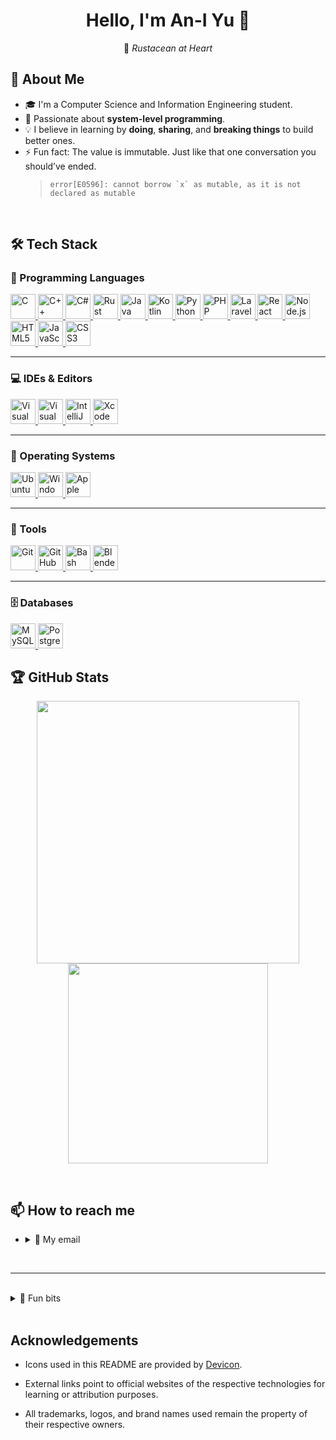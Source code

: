 <h1 align="center">Hello, I'm An-I Yu 👋</h1>
<p align="center">
  🦀 <em> Rustacean at Heart </em>
</p>

## 🐝 About Me

- 🎓 I'm a Computer Science and Information Engineering student.
- 🧵 Passionate about **system-level programming**.
- 💡 I believe in learning by **doing**, **sharing**, and **breaking things** to build better ones.
- ⚡ Fun fact: The value is immutable. Just like that one conversation you should’ve ended.
  > `` error[E0596]: cannot borrow `x` as mutable, as it is not declared as mutable ``

<br>

## 🛠️ Tech Stack

### 🌟 Programming Languages

<a href="https://cppreference.com/w/c.html" target="_blank">
  <img src="https://cdn.jsdelivr.net/gh/devicons/devicon@latest/icons/c/c-original.svg" width="40" alt="C" />
</a>
<a href="https://isocpp.org/" target="_blank">
  <img src="https://cdn.jsdelivr.net/gh/devicons/devicon@latest/icons/cplusplus/cplusplus-original.svg" width="40" alt="C++" />
</a>
<a href="https://learn.microsoft.com/en-us/dotnet/csharp/" target="_blank">
  <img src="https://cdn.jsdelivr.net/gh/devicons/devicon@latest/icons/csharp/csharp-original.svg" width="40" alt="C#" />
</a>
<a href="https://www.rust-lang.org/" target="_blank">
  <img src="https://cdn.jsdelivr.net/gh/devicons/devicon@latest/icons/rust/rust-original.svg" width="40" alt="Rust" />
</a>
<a href="https://www.java.com/en/" target="_blank">
  <img src="https://cdn.jsdelivr.net/gh/devicons/devicon@latest/icons/java/java-original.svg" width="40" alt="Java" />
</a>
<a href="https://kotlinlang.org/" target="_blank">
  <img src="https://cdn.jsdelivr.net/gh/devicons/devicon@latest/icons/kotlin/kotlin-original.svg" width="40" alt="Kotlin" />   
</a>
<a href="https://www.python.org/" target="_blank">
  <img src="https://cdn.jsdelivr.net/gh/devicons/devicon@latest/icons/python/python-original.svg" width="40" alt="Python" />
</a>
<a href="https://www.php.net/" target="_blank">
  <img src="https://cdn.jsdelivr.net/gh/devicons/devicon@latest/icons/php/php-original.svg" width="40" alt="PHP" />
</a>
<a href="https://laravel.com/" target="_blank">
  <img src="https://cdn.jsdelivr.net/gh/devicons/devicon@latest/icons/laravel/laravel-original.svg" width="40" alt="Laravel" />
</a>
<a href="https://react.dev/" target="_blank">
  <img src="https://cdn.jsdelivr.net/gh/devicons/devicon@latest/icons/react/react-original.svg" width="40" alt="React" />
</a>
<a href="https://nodejs.org/en" target="_blank">
  <img src="https://cdn.jsdelivr.net/gh/devicons/devicon@latest/icons/nodejs/nodejs-original.svg" width="40" alt="Node.js" /> 
</a>
<a href="https://html.spec.whatwg.org/" target="_blank">
  <img src="https://cdn.jsdelivr.net/gh/devicons/devicon@latest/icons/html5/html5-original.svg" width="40" alt="HTML5" />    
</a>
<a href="https://developer.mozilla.org/en-US/docs/Web/JavaScript" target="_blank">
  <img src="https://cdn.jsdelivr.net/gh/devicons/devicon@latest/icons/javascript/javascript-original.svg" width="40" alt="JavaScript" />
</a>
<a href="https://www.w3.org/Style/CSS/Overview.en.html" target="_blank">
  <img src="https://cdn.jsdelivr.net/gh/devicons/devicon@latest/icons/css3/css3-original.svg" width="40" alt="CSS3" />    
</a>

---

### 💻 IDEs & Editors

<a href="https://code.visualstudio.com/" target="_blank">
  <img src="https://cdn.jsdelivr.net/gh/devicons/devicon@latest/icons/vscode/vscode-original.svg" width="40" alt="Visual Studio Code" />
</a>
<a href="https://visualstudio.microsoft.com/" target="_blank">
  <img src="https://cdn.jsdelivr.net/gh/devicons/devicon@latest/icons/visualstudio/visualstudio-original.svg" width="40" alt="Visual Studio" />
</a>
<a href="https://www.jetbrains.com/idea/" target="_blank">
  <img src="https://cdn.jsdelivr.net/gh/devicons/devicon@latest/icons/intellij/intellij-original.svg" width="40" alt="IntelliJ IDEA" />      
</a>
<a href="https://developer.apple.com/xcode/" target="_blank">
  <img src="https://cdn.jsdelivr.net/gh/devicons/devicon@latest/icons/xcode/xcode-original.svg" width="40" alt="Xcode" />
</a>

---

### 🐧 Operating Systems

<a href="https://ubuntu.com/" target="_blank">
  <img src="https://cdn.jsdelivr.net/gh/devicons/devicon@latest/icons/ubuntu/ubuntu-original.svg" width="40" alt="Ubuntu" />
</a>
<a href="https://www.microsoft.com/en-us/software-download/windows11" target="_blank">
  <img src="https://cdn.jsdelivr.net/gh/devicons/devicon@latest/icons/windows11/windows11-original.svg" width="40" alt="Windows 11" />
</a>
<a href="https://www.apple.com/" target="_blank">
  <img src="https://cdn.jsdelivr.net/gh/devicons/devicon@latest/icons/apple/apple-original.svg" width="40" alt="Apple" />
</a>

---

### 🧰 Tools

<a href="https://git-scm.com/" target="_blank">
  <img src="https://cdn.jsdelivr.net/gh/devicons/devicon@latest/icons/git/git-original.svg" width="40" alt="Git" />
</a>
<a href="https://github.com/" target="_blank">
  <img src="https://cdn.jsdelivr.net/gh/devicons/devicon@latest/icons/github/github-original.svg" width="40" alt="GitHub" />
</a>
<a href="https://www.gnu.org/software/bash/" target="_blank">
  <img src="https://cdn.jsdelivr.net/gh/devicons/devicon@latest/icons/bash/bash-original.svg" width="40" alt="Bash" />
</a>
<a href="https://www.blender.org/" target="_blank">
  <img src="https://cdn.jsdelivr.net/gh/devicons/devicon@latest/icons/blender/blender-original.svg" width="40" alt="Blender" />
</a>

---

### 🗄️ Databases

<a href="https://www.mysql.com/" target="_blank">
  <img src="https://cdn.jsdelivr.net/gh/devicons/devicon@latest/icons/mysql/mysql-original.svg" width="40" alt="MySQL" />
</a><a href="https://www.postgresql.org/" target="_blank">
  <img src="https://cdn.jsdelivr.net/gh/devicons/devicon@latest/icons/postgresql/postgresql-original.svg" width="40" alt="PostgreSQL" />
</a>

<br>

## 🏆 GitHub Stats

<p align="center">
  <img src="https://github-readme-stats.vercel.app/api?username=mellivorandy&show_icons=true&theme=tokyonight" width="420" />
  <img src="https://github-readme-stats.vercel.app/api/top-langs/?username=mellivorandy&layout=compact&theme=tokyonight" width="320" />
</p>

<br>

## 📫 How to reach me

- <details>
    <summary>📧 My email</summary>
    mellivorandy [at] gmail [dot] com
  </details>

<br>

---

<br>

<details>
    <summary>💭 Fun bits</summary>
        <br>
        It compiled. The borrow checker approved. But she never ran the binary. <br><br>
<details>
    <summary>💔</summary>
    Even the borrow checker can’t protect a heart from a dangling lifetime.
    Love, like memory, is best borrowed — but only if it lives long enough.
    For affection is a reference: safe, valid, but never owned.
    And like any borrow, it only lasts as long as the lifetime holds.
</details>

<br>

```rust
use std::fmt;

struct Heart<'a> {
    memory: &'a str,
}

fn main() {
    let confession = String::from("I like you, but I can't express it safely...");

    let safe_love = Heart { memory: &confession };

    // drop(confession); // error[E0505]: cannot move out of `confession` because it is borrowed

    println!("💌 Love is safe: {}", safe_love.memory);
    println!("🦀 Segfaultless in Kaohsiung. Thanks, borrow checker.");
}

impl fmt::Display for Heart<'_> {
    fn fmt(&self, f: &mut fmt::Formatter<'_>) -> fmt::Result {
        write!(f, "{}", self.memory)
    }
}

```

</details>

<br>

## Acknowledgements

- Icons used in this README are provided by [Devicon](https://devicon.dev/).

- External links point to official websites of the respective technologies for learning or attribution purposes.

- All trademarks, logos, and brand names used remain the property of their respective owners.
